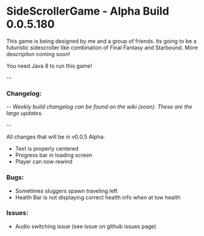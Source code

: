 # SideScrollerGame - Alpha Build 0.0.5.180

This game is being designed by me and a group of friends. Its going to be a futuristic sidescroller like combination of Final Fantasy and Starbound. More descripiton coming soon!

You need Java 8 to run this game!

--

### Changelog: 

--
*Weekly build changelog can be found on the wiki (soon). These are the large updates.*

--

All changes that will be in v0.0.5 Alpha:
- Text is properly centered
- Progress bar in loading screen
- Player can now rewind

### Bugs:
- Sometimes sluggers spawn traveling left
- Health Bar is not displaying correct health info when at low health

### Issues:
- Audio switching issue (see issue on github issues page)